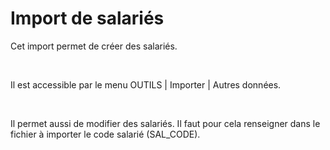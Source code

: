 # Import de salariés
Cet import permet de créer des salariés.


 


Il est accessible par le menu OUTILS | Importer | Autres données.


 


Il permet aussi de modifier des salariés. Il faut pour cela renseigner dans le fichier à importer le code salarié (SAL\_CODE).


 


